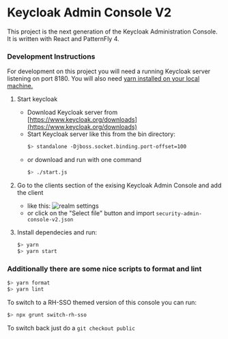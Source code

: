 # Keycloak Admin Console V2
This project is the next generation of the Keycloak Administration Console.  It is written with React and PatternFly 4.

### Development Instructions

For development on this project you will need a running Keycloak server listening on port 8180.  You will also need [yarn installed on your local machine.](https://classic.yarnpkg.com)

1. Start keycloak
    * Download Keycloak server from [https://www.keycloak.org/downloads](https://www.keycloak.org/downloads)
    * Start Keycloak server like this from the bin directory:
        ```bash
        $> standalone -Djboss.socket.binding.port-offset=100
        ```
    * or download and run with one command
        ```bash
        $> ./start.js
        ```
1. Go to the clients section of the exising Keycloak Admin Console and add the client
    * like this:
    ![realm settings](./realm-settings.png "Realm Settings")
    * or click on the "Select file" button and import `security-admin-console-v2.json`

1. Install dependecies and run:
    ```bash
    $> yarn
    $> yarn start
    ```

### Additionally there are some nice scripts to format and lint

```bash
$> yarn format
$> yarn lint
```

To switch to a RH-SSO themed version of this console you can run:

```bash
$> npx grunt switch-rh-sso
```

To switch back just do a `git checkout public`
